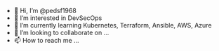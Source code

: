 - 👋 Hi, I’m @pedsf1968
- 👀 I’m interested in DevSecOps
- 🌱 I’m currently learning Kubernetes, Terraform, Ansible, AWS, Azure
- 💞️ I’m looking to collaborate on ...
- 📫 How to reach me ...

<!---
pedsf1968/pedsf1968 is a ✨ special ✨ repository because its `README.md` (this file) appears on your GitHub profile.
You can click the Preview link to take a look at your changes.
--->
